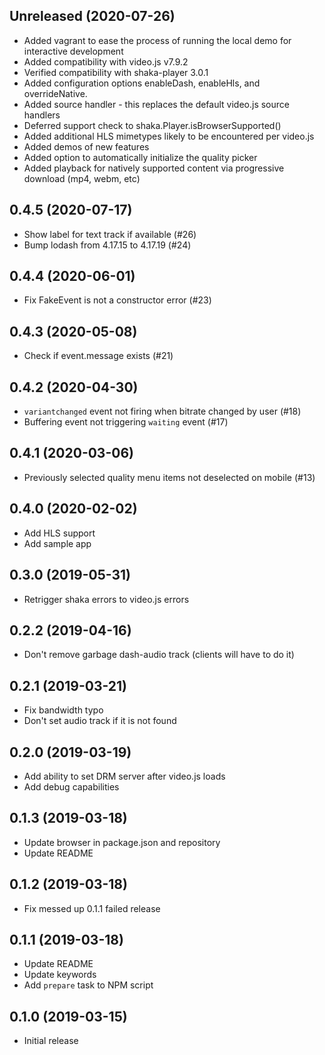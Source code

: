 ## Unreleased (2020-07-26)
* Added vagrant to ease the process of running the local demo for interactive development
* Added compatibility with video.js v7.9.2
* Verified compatibility with shaka-player 3.0.1
* Added configuration options enableDash, enableHls, and overrideNative.
* Added source handler - this replaces the default video.js source handlers
* Deferred support check to shaka.Player.isBrowserSupported()
* Added additional HLS mimetypes likely to be encountered per video.js
* Added demos of new features
* Added option to automatically initialize the quality picker
* Added playback for natively supported content via progressive download (mp4, webm, etc)

## 0.4.5 (2020-07-17)
* Show label for text track if available (#26)
* Bump lodash from 4.17.15 to 4.17.19 (#24)

## 0.4.4 (2020-06-01)
* Fix FakeEvent is not a constructor error (#23)

## 0.4.3 (2020-05-08)
* Check if event.message exists (#21)

## 0.4.2 (2020-04-30)
* `variantchanged` event not firing when bitrate changed by user (#18)
* Buffering event not triggering `waiting` event (#17)

## 0.4.1 (2020-03-06)
* Previously selected quality menu items not deselected on mobile (#13)

## 0.4.0 (2020-02-02)
* Add HLS support
* Add sample app

## 0.3.0 (2019-05-31)
* Retrigger shaka errors to video.js errors

## 0.2.2 (2019-04-16)
* Don't remove garbage dash-audio track (clients will have to do it)

## 0.2.1 (2019-03-21)
* Fix bandwidth typo
* Don't set audio track if it is not found

## 0.2.0 (2019-03-19)
* Add ability to set DRM server after video.js loads
* Add debug capabilities

## 0.1.3 (2019-03-18)
* Update browser in package.json and repository
* Update README

## 0.1.2 (2019-03-18)
* Fix messed up 0.1.1 failed release

## 0.1.1 (2019-03-18)
* Update README
* Update keywords
* Add `prepare` task to NPM script

## 0.1.0 (2019-03-15)
* Initial release

